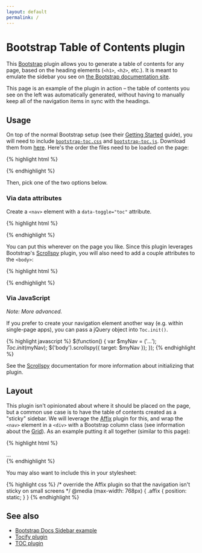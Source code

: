 ```yaml
---
layout: default
permalink: /
---
```


# Bootstrap Table of Contents plugin

This [Bootstrap](http://getbootstrap.com/) plugin allows you to generate a table of contents for any page, based on the heading elements (`<h1>`, `<h2>`, etc.). It is meant to emulate the sidebar you see on [the Bootstrap documentation site](http://getbootstrap.com/css/).

This page is an example of the plugin in action – the table of contents you see on the left was automatically generated, without having to manually keep all of the navigation items in sync with the headings.

## Usage

On top of the normal Bootstrap setup (see their [Getting Started](http://getbootstrap.com/getting-started/) guide), you will need to include [`bootstrap-toc.css`](bootstrap-toc.css) and [`bootstrap-toc.js`](bootstrap-toc.js). Download them from [here](https://github.com/afeld/toc). Here's the order the files need to be loaded on the page:

{% highlight html %}
<link rel="stylesheet" href="bootstrap.min.css">
<link rel="stylesheet" href="bootstrap-toc.css">
<script src="jquery.min.js"></script>
<script src="bootstrap.min.js"></script>
<script src="bootstrap-toc.js"></script>
{% endhighlight %}

Then, pick one of the two options below.

### Via data attributes

Create a `<nav>` element with a `data-toggle="toc"` attribute.

{% highlight html %}
<nav id="toc" data-toggle="toc"></nav>
{% endhighlight %}

You can put this wherever on the page you like. Since this plugin leverages Bootstrap's [Scrollspy](http://getbootstrap.com/javascript/#scrollspy) plugin, you will also need to add a couple attributes to the `<body>`:

{% highlight html %}
<body data-spy="scroll" data-target="#toc">
{% endhighlight %}

### Via JavaScript

*Note: More advanced.*

If you prefer to create your navigation element another way (e.g. within single-page apps), you can pass a jQuery object into `Toc.init()`.

{% highlight javascript %}
$(function() {
  var $myNav = $('...');
  Toc.init($myNav);
  $('body').scrollspy({
    target: $myNav
  });
});
{% endhighlight %}

See the [Scrollspy](http://getbootstrap.com/javascript/#scrollspy) documentation for more information about initializing that plugin.

## Layout

This plugin isn't opinionated about where it should be placed on the page, but a common use case is to have the table of contents created as a "sticky" sidebar. We will leverage the [Affix](http://getbootstrap.com/javascript/#affix) plugin for this, and wrap the `<nav>` element in a `<div>` with a Bootstrap column class (see information about the [Grid](http://getbootstrap.com/css/#grid)). As an example putting it all together (similar to this page):

{% highlight html %}
<body data-spy="scroll" data-target="#toc">
  <div class="container">
    <div class="row">
      <!-- sidebar, which will move to the top on a small screen -->
      <div class="col-sm-4">
        <nav id="toc" data-spy="affix" data-toggle="toc"></nav>
      </div>
      <!-- main content area -->
      <div class="col-sm-8">
        ...
      </div>
    </div>
  </div>
</body>
{% endhighlight %}

You may also want to include this in your stylesheet:

{% highlight css %}
/* override the Affix plugin so that the navigation isn't sticky on small screens */
@media (max-width: 768px) {
  .affix {
    position: static;
  }
}
{% endhighlight %}

## See also

* [Bootstrap Docs Sidebar example](https://jsfiddle.net/gableroux/S2SMK/)
* [Tocify plugin](http://gregfranko.com/jquery.tocify.js/)
* [TOC plugin](http://projects.jga.me/toc/)
